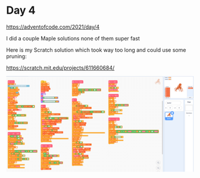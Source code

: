 # Day 4

https://adventofcode.com/2021/day/4

I did a couple Maple solutions none of them super fast

Here is my Scratch solution which took way too long and could use some pruning:

https://scratch.mit.edu/projects/611660684/

![scratch blocks](https://github.com/johnpmay/AdventOfCode2021/blob/main/Day4/Advent%20of%20Code%202021%20Day%204%20Scratch.png)
